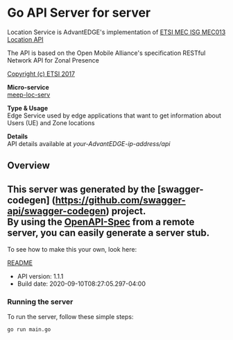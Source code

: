 # Go API Server for server

Location Service is AdvantEDGE's implementation of [ETSI MEC ISG MEC013 Location API](http://www.etsi.org/deliver/etsi_gs/MEC/001_099/013/01.01.01_60/gs_mec013v010101p.pdf) <p>The API is based on the Open Mobile Alliance's specification RESTful Network API for Zonal Presence <p>[Copyright (c) ETSI 2017](https://forge.etsi.org/etsi-forge-copyright-notice.txt) <p>**Micro-service**<br>[meep-loc-serv](https://github.com/InterDigitalInc/AdvantEDGE/tree/master/go-apps/meep-loc-serv) <p>**Type & Usage**<br>Edge Service used by edge applications that want to get information about Users (UE) and Zone locations <p>**Details**<br>API details available at _your-AdvantEDGE-ip-address/api_

## Overview
This server was generated by the [swagger-codegen]
(https://github.com/swagger-api/swagger-codegen) project.  
By using the [OpenAPI-Spec](https://github.com/OAI/OpenAPI-Specification) from a remote server, you can easily generate a server stub.  
-

To see how to make this your own, look here:

[README](https://github.com/swagger-api/swagger-codegen/blob/master/README.md)

- API version: 1.1.1
- Build date: 2020-09-10T08:27:05.297-04:00


### Running the server
To run the server, follow these simple steps:

```
go run main.go
```


